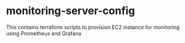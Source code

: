 # monitoring-server-config
This contains terraform scripts to provision EC2 instance for monitoring using Prometheus and Grafana
